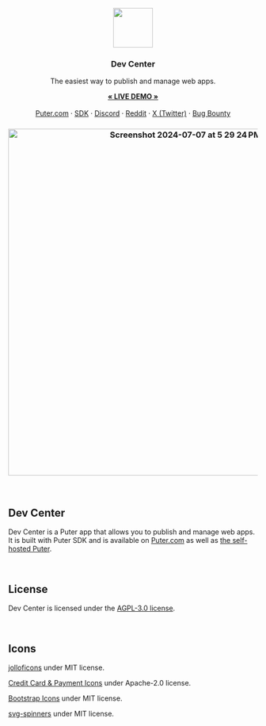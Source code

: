 <p align="center">
<img src="https://github.com/HeyPuter/dev-center/assets/1715019/37ef2e5d-a685-4381-92da-8a4e18378b09"  align="center" width="80" height="80">
</p>

<h3 align="center">Dev Center</h3>
<p align="center">The easiest way to publish and manage web apps.</p>

<p align="center">
    <a href="https://puter.com/app/dev-center"><strong>« LIVE DEMO »</strong></a>
    <br />
    <br />
    <a href="https://puter.com">Puter.com</a>
    ·
    <a href="https://docs.puter.com" target="_blank">SDK</a>
    ·
    <a href="https://discord.com/invite/PQcx7Teh8u">Discord</a>
    ·
    <a href="https://reddit.com/r/puter">Reddit</a>
    ·
    <a href="https://twitter.com/HeyPuter">X (Twitter)</a>
    ·
    <a href="https://hackerone.com/puter_h1b">Bug Bounty</a>
</p>


<h3 align="center"><img width="700" alt="Screenshot 2024-07-07 at 5 29 24 PM" src="https://github.com/HeyPuter/dev-center/assets/1715019/0c798e49-7727-46f3-ad7e-3d7f183641be"></h3>

<br>


## Dev Center

Dev Center is a Puter app that allows you to publish and manage web apps. It is built with Puter SDK and is available on [Puter.com](https://puter.com/app/dev-center) as well as [the self-hosted Puter](https://github.com/heyPuter/puter/).

<br>

## License

Dev Center is licensed under the [AGPL-3.0 license](./LICENSE.txt).


<br>

## Icons

[jolloficons](https://github.com/gbmillz/jolloficons) under MIT license.

[Credit Card & Payment Icons](https://github.com/aaronfagan/svg-credit-card-payment-icons) under Apache-2.0 license.

[Bootstrap Icons](https://icons.getbootstrap.com/) under MIT license.

[svg-spinners](https://github.com/n3r4zzurr0/svg-spinners) under MIT license.
